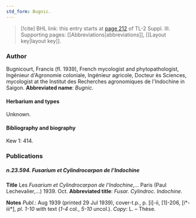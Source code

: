 ```yaml
---
std_form: Bugnic.
---
```


> [!cite] BHL link: this entry starts at [page 212](https://www.biodiversitylibrary.org/page/33266519) of TL-2 Suppl. III.
> Supporting pages: [[Abbreviations|abbreviations]], [[Layout key|layout key]].

### Author

Bugnicourt, Francis (fl. 1939), French mycologist and phytopathologist, Ingénieur d'Agronomie coloniale, Ingénieur agricole, Docteur ès Sciences, mycologist at the Institut des Recherches agronomiques de l'Indochine in Saigon. 
**Abbreviated name**: *Bugnic.*

#### Herbarium and types

Unknown.

#### Bibliography and biography

Kew 1: 414.

### Publications

##### n.23.594. Fusarium et Cylindrocarpon de l'Indochine

**Title**
Les *Fusarium et Cylindrocarpon de l'Indochine*,... Paris (Paul Lechevalier,...) 1939. Oct.
**Abbreviated title**: *Fusar. Cylindroc. Indochine*.

**Notes**
*Publ*.: Aug 1939 (printed 29 Jul 1939), cover-t.p., p. \[i\]-ii, \[1\]-206, \[i\*-iii\*\], *pl. 1-10* with text (*1-4* col., *5-10* uncol.). *Copy*: L. – Thèse.

